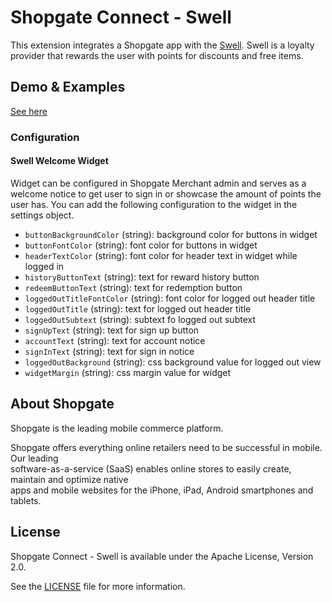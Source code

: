 # Shopgate Connect - Swell

This extension integrates a Shopgate app with the [Swell](https://www.swellrewards.com/). Swell is a loyalty provider that rewards the user with points for discounts and free items.

## Demo & Examples
[See here](demo/index.md)

### Configuration

#### Swell Welcome Widget
Widget can be configured in Shopgate Merchant admin and serves as a welcome notice to get user to sign in or showcase the amount of points the user has. You can add the following configuration to the widget in the settings object.
- `buttonBackgroundColor` (string): background color for buttons in widget
- `buttonFontColor` (string): font color for buttons in widget
- `headerTextColor` (string): font color for header text in widget while logged in
- `historyButtonText` (string): text for reward history button
- `redeemButtonText` (string): text for redemption button
- `loggedOutTitleFontColor` (string): font color for logged out header title
- `loggedOutTitle` (string): text for logged out header title
- `loggedOutSubtext` (string): subtext fo logged out subtext
- `signUpText` (string): text for sign up button
- `accountText` (string): text for account notice
- `signInText` (string): text for sign in notice
- `loggedOutBackground` (string): css background value for logged out view
- `widgetMargin` (string): css margin value for widget


## About Shopgate	

Shopgate is the leading mobile commerce platform.	

Shopgate offers everything online retailers need to be successful in mobile. Our leading	
software-as-a-service (SaaS) enables online stores to easily create, maintain and optimize native	
apps and mobile websites for the iPhone, iPad, Android smartphones and tablets.	

## License	

Shopgate Connect - Swell is available under the Apache License, Version 2.0.	

See the [LICENSE](./LICENSE) file for more information.